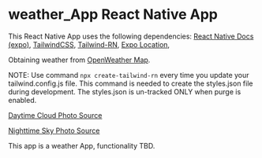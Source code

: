 # weather_App React Native App

This React Native App uses the following dependencies: [React Native Docs (expo)](https://reactnative.dev/), [TailwindCSS](https://tailwindcss.com/), [Tailwind-RN](https://github.com/vadimdemedes/tailwind-rn#readme), [Expo Location](https://docs.expo.io/versions/v40.0.0/sdk/location/), 

Obtaining weather from [OpenWeather Map](https://openweathermap.org/).

NOTE: Use command `npx create-tailwind-rn` every time you update your tailwind.config.js file. This command is needed to create the styles.json file during development. The styles.json is un-tracked ONLY when purge is enabled.

[Daytime Cloud Photo Source](https://unsplash.com/photos/yQorCngxzwI?utm_source=unsplash&utm_medium=referral&utm_content=creditShareLink)

[Nighttime Sky Photo Source](https://unsplash.com/photos/T26KCgCPsCI?utm_source=unsplash&utm_medium=referral&utm_content=creditShareLink)

This app is a weather App, functionality TBD.